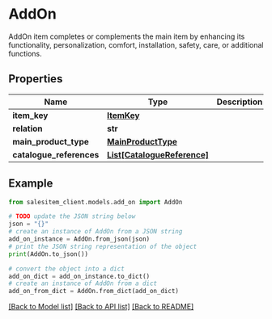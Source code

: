 # AddOn

AddOn item completes or complements the main item by enhancing its functionality, personalization, comfort, installation, safety, care, or additional functions.

## Properties

Name | Type | Description | Notes
------------ | ------------- | ------------- | -------------
**item_key** | [**ItemKey**](ItemKey.md) |  | [optional] 
**relation** | **str** |  | [optional] 
**main_product_type** | [**MainProductType**](MainProductType.md) |  | [optional] 
**catalogue_references** | [**List[CatalogueReference]**](CatalogueReference.md) |  | [optional] 

## Example

```python
from salesitem_client.models.add_on import AddOn

# TODO update the JSON string below
json = "{}"
# create an instance of AddOn from a JSON string
add_on_instance = AddOn.from_json(json)
# print the JSON string representation of the object
print(AddOn.to_json())

# convert the object into a dict
add_on_dict = add_on_instance.to_dict()
# create an instance of AddOn from a dict
add_on_from_dict = AddOn.from_dict(add_on_dict)
```
[[Back to Model list]](../README.md#documentation-for-models) [[Back to API list]](../README.md#documentation-for-api-endpoints) [[Back to README]](../README.md)


